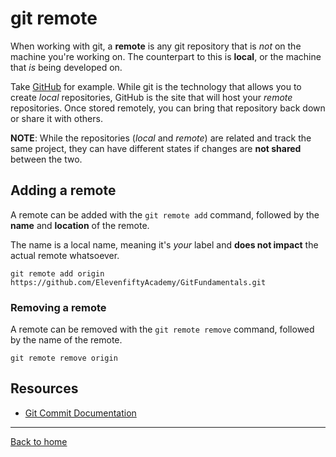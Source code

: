 # git remote

When working with git, a **remote** is any git repository that is *not* on the machine you're working on.  The counterpart to this is **local**, or the machine that *is* being developed on.

Take [GitHub](https://github.com) for example.  While git is the technology that allows you to create *local* repositories, GitHub is the site that will host your *remote* repositories.  Once stored remotely, you can bring that repository back down or share it with others.

**NOTE**: While the repositories (*local* and *remote*) are related and track the same project, they can have different states if changes are **not shared** between the two.

## Adding a remote

A remote can be added with the `git remote add` command, followed by the **name** and **location** of the remote.

The name is a local name, meaning it's *your* label and **does not impact** the actual remote whatsoever.

```
git remote add origin https://github.com/ElevenfiftyAcademy/GitFundamentals.git
```

### Removing a remote

A remote can be removed with the `git remote remove` command, followed by the name of the remote.

```
git remote remove origin
```

## Resources

- [Git Commit Documentation](https://git-scm.com/docs/git-commit)

---

[Back to home](../README.md)